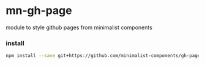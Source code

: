 # mn-gh-page

module to style github pages from minimalist components

### install

```sh
npm install --save git+https://github.com/minimalist-components/gh-page.git
```

